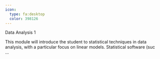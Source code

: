 ```yaml
---
icon:
  type: fa:desktop
  color: 398126
---
```

Data Analysis 1

This module will introduce the student to statistical techniques in data analysis, with a particular focus on linear models. Statistical software (suc ... 
